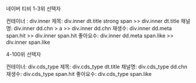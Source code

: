 네이버 티비 1-3위 선택자

컨테이너 : div.inner
제목: div.inner dt.title strong span  >> div.inner dt.title
채널명: div.inner dd.chn > a          >> div.inner dd.chn
재생수: div.inner dd.meta span.hit    >> div.inner span.hit
좋아요수: div.inner dd.meta span.like >> div.inner span.like

4-100위 선택자

컨테이너: div.cds_type
제목: div.cds_type dt.title
채널명: div.cds_type dd.chn
재생수: div.cds_type span.hit
좋아요수: div.cds_type span.like
